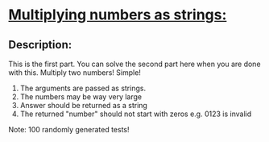 # [Multiplying numbers as strings:](https://www.codewars.com/kata/55911ef14065454c75000062)

## Description:

This is the first part. You can solve the second part here when you are done with this. Multiply two numbers! Simple!

1. The arguments are passed as strings.
1. The numbers may be way very large
1. Answer should be returned as a string
1. The returned "number" should not start with zeros e.g. 0123 is invalid

Note: 100 randomly generated tests!
